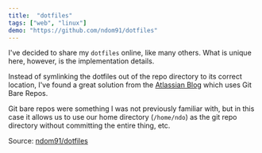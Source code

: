 ```yaml
---
title:  "dotfiles"
tags: ["web", "linux"]
demo: "https://github.com/ndom91/dotfiles"
---
```


I've decided to share my `dotfiles` online, like many others. What is unique here, however, is the implementation details. 

Instead of symlinking the dotfiles out of the repo directory to its correct location, I've found a great solution from the [Atlassian Blog](https://www.atlassian.com/git/tutorials/dotfiles) which uses Git Bare Repos.

Git bare repos were something I was not previously familiar with, but in this case it allows us to use our home directory (`/home/ndo`) as the git repo directory without committing the entire thing, etc.

Source: [ndom91/dotfiles](https://github.com/ndom91/dotfiles)
